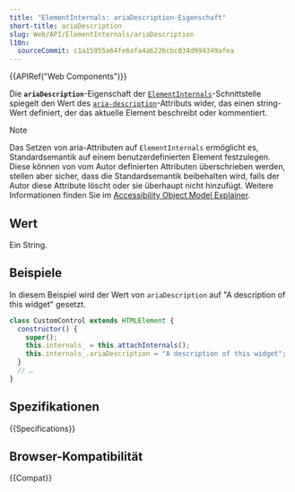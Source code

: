 ```yaml
---
title: "ElementInternals: ariaDescription-Eigenschaft"
short-title: ariaDescription
slug: Web/API/ElementInternals/ariaDescription
l10n:
  sourceCommit: c1a15955a64fe6afa4a6226cbc034d994349afea
---
```


{{APIRef("Web Components")}}

Die **`ariaDescription`**-Eigenschaft der [`ElementInternals`](/de/docs/Web/API/ElementInternals)-Schnittstelle spiegelt den Wert des [`aria-description`](/de/docs/Web/Accessibility/ARIA/Reference/Attributes/aria-description)-Attributs wider, das einen string-Wert definiert, der das aktuelle Element beschreibt oder kommentiert.

> [!NOTE]
> Das Setzen von aria-Attributen auf `ElementInternals` ermöglicht es, Standardsemantik auf einem benutzerdefinierten Element festzulegen. Diese können von vom Autor definierten Attributen überschrieben werden, stellen aber sicher, dass die Standardsemantik beibehalten wird, falls der Autor diese Attribute löscht oder sie überhaupt nicht hinzufügt. Weitere Informationen finden Sie im [Accessibility Object Model Explainer](https://wicg.github.io/aom/explainer.html#default-semantics-for-custom-elements-via-the-elementinternals-object).

## Wert

Ein String.

## Beispiele

In diesem Beispiel wird der Wert von `ariaDescription` auf "A description of this widget" gesetzt.

```js
class CustomControl extends HTMLElement {
  constructor() {
    super();
    this.internals_ = this.attachInternals();
    this.internals_.ariaDescription = "A description of this widget";
  }
  // …
}
```

## Spezifikationen

{{Specifications}}

## Browser-Kompatibilität

{{Compat}}
